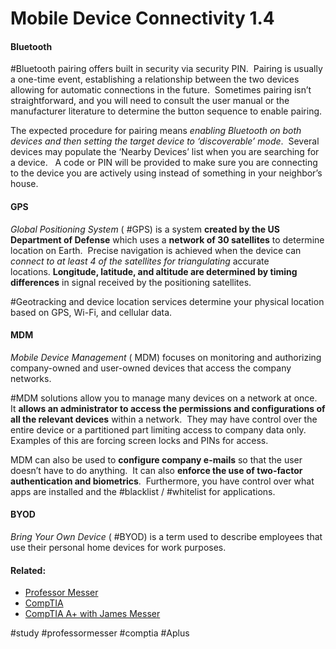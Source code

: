 # Mobile Device Connectivity 1.4

#### Bluetooth

#Bluetooth pairing offers built in security via security PIN.  Pairing is usually a one-time event, establishing a relationship between the two devices allowing for automatic connections in the future.  Sometimes pairing isn’t straightforward, and you will need to consult the user manual or the manufacturer literature to determine the button sequence to enable pairing. 

The expected procedure for pairing means *enabling Bluetooth on both devices and then setting the target device to ‘discoverable’ mode*.  Several devices may populate the ‘Nearby Devices’ list when you are searching for a device.   A code or PIN will be provided to make sure you are connecting to the device you are actively using instead of something in your neighbor’s house.

#### GPS

*Global Positioning System* ( #GPS) is a system **created by the US Department of Defense** which uses a **network of 30 satellites** to determine location on Earth.  Precise navigation is achieved when the device can *connect to at least 4 of the satellites for triangulating* accurate locations. **Longitude, latitude, and altitude are determined by timing differences** in signal received by the positioning satellites.

#Geotracking and device location services determine your physical location based on GPS, Wi-Fi, and cellular data. 

#### MDM

*Mobile Device Management* ( MDM) focuses on monitoring and authorizing company-owned and user-owned devices that access the company networks. 

#MDM solutions allow you to manage many devices on a network at once.  It **allows an administrator to access the permissions and configurations of all the relevant devices** within a network.  They may have control over the entire device or a partitioned part limiting access to company data only.  Examples of this are forcing screen locks and PINs for access.

MDM can also be used to **configure company e-mails** so that the user doesn’t have to do anything.  It can also **enforce the use of two-factor authentication and biometrics**.  Furthermore, you have control over what apps are installed and the #blacklist / #whitelist for applications. 

#### BYOD

*Bring Your Own Device* ( #BYOD) is a term used to describe employees that use their personal home devices for work purposes.

#### Related:

- [Professor Messer](https://www.professormesser.com/free-a-plus-training/220-1101/220-1101-video/220-1101-mobile-device-connectivity/ "Professor Messer A+ Guide")
- [CompTIA](https://www.comptia.org/ "CompTIA Homepage")
- [CompTIA A+ with James Messer](CompTIA%20A+%20with%20James%20Messer.md)

#study #professormesser #comptia #Aplus 